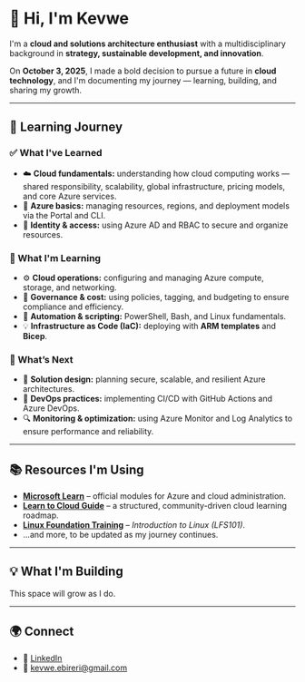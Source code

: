 # 👋 Hi, I'm Kevwe

I'm a **cloud and solutions architecture enthusiast** with a multidisciplinary background in **strategy, sustainable development, and innovation**.  

On **October 3, 2025**, I made a bold decision to pursue a future in **cloud technology**, and I'm documenting my journey — learning, building, and sharing my growth.

---

## 🧠 Learning Journey

### ✅ What I've Learned
- ☁️ **Cloud fundamentals:** understanding how cloud computing works — shared responsibility, scalability, global infrastructure, pricing models, and core Azure services.  
- 🧩 **Azure basics:** managing resources, regions, and deployment models via the Portal and CLI.  
- 🔐 **Identity & access:** using Azure AD and RBAC to secure and organize resources.  

### 🚀 What I'm Learning
- ⚙️ **Cloud operations:** configuring and managing Azure compute, storage, and networking.  
- 🧭 **Governance & cost:** using policies, tagging, and budgeting to ensure compliance and efficiency.  
- 🐧 **Automation & scripting:** PowerShell, Bash, and Linux fundamentals.  
- 💡 **Infrastructure as Code (IaC):** deploying with **ARM templates** and **Bicep**.  

### 🌱 What’s Next
- 🧠 **Solution design:** planning secure, scalable, and resilient Azure architectures.  
- 🚀 **DevOps practices:** implementing CI/CD with GitHub Actions and Azure DevOps.  
- 🔍 **Monitoring & optimization:** using Azure Monitor and Log Analytics to ensure performance and reliability.  

---

## 📚 Resources I'm Using
- [**Microsoft Learn**](https://learn.microsoft.com/en-us/training/) – official modules for Azure and cloud administration.  
- [**Learn to Cloud Guide**](https://learntocloud.guide/) – a structured, community-driven cloud learning roadmap.  
- [**Linux Foundation Training**](https://trainingportal.linuxfoundation.org/learn/course/introduction-to-linux-lfs101/course-introduction/course-information) – *Introduction to Linux (LFS101)*.  
- ...and more, to be updated as my journey continues.  

---

## 💡 What I'm Building
This space will grow as I do.

---

## 🌍 Connect
- 💼 [LinkedIn](https://www.linkedin.com/in/kevwe-ebireri)  
- 📧 kevwe.ebireri@gmail.com  
